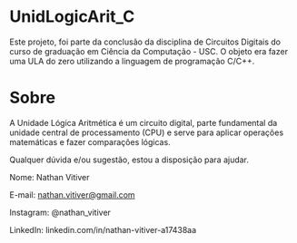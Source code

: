 # UnidLogicArit_C

Este projeto, foi parte da conclusão da disciplina de Circuitos Digitais do curso de graduação em Ciência da Computação - USC. O objeto era fazer uma ULA do zero utilizando a linguagem de programação C/C++. 

# Sobre

A Unidade Lógica Aritmética é um circuito digital, parte fundamental da unidade central de processamento (CPU) e serve para aplicar operações matemáticas e fazer comparações lógicas.

Qualquer dúvida e/ou sugestão, estou a disposição para ajudar.

Nome: Nathan Vitiver

E-mail: nathan.vitiver@gmail.com

Instagram: @nathan_vitiver

LinkedIn: linkedin.com/in/nathan-vitiver-a17438aa
